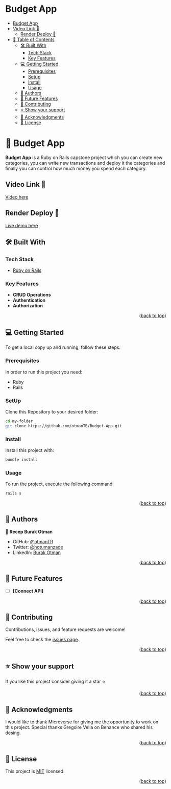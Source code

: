 # Budget App

- [Budget App](#budget-app)
 - [Video Link 🚀](#video-link-)
   - [Render Deploy 🚀](#render-deploy-)
- [📗 Table of Contents](#-table-of-contents)
  - [🛠 Built With ](#-built-with-)
    - [Tech Stack ](#tech-stack-)
    - [Key Features ](#key-features-)
  - [💻 Getting Started ](#-getting-started-)
    - [Prerequisites](#prerequisites)
    - [Setup](#setup)
    - [Install](#install)
    - [Usage](#usage)
  - [👥 Authors ](#-authors-)
  - [🔭 Future Features ](#-future-features-)
  - [🤝 Contributing ](#-contributing-)
  - [⭐️ Show your support ](#️-show-your-support-)
  - [🙏 Acknowledgments ](#-acknowledgments-)
  - [📝 License ](#-license-)

# 📖 Budget App <a name="about-project"></a>

**Budget App** is a Ruby on Rails capstone project which you can create new categories, you can write new transactions and deploy it the categories and finally you can control how much money you spend each category.

## Video Link 🚀
[Video here](https://www.loom.com/share/1780ee4d994249baa6f6598a4c081961)

## Render Deploy 🚀

[Live demo here](https://budgetapp-1zk7.onrender.com/)

## 🛠 Built With <a name="built-with"></a>

### Tech Stack <a name="tech-stack"></a>

  <ul>
    <li><a href="https://rubyonrails.org/">Ruby on Rails</a></li>
  </ul>

### Key Features <a name="key-features"></a>

- **CRUD Operations**
- **Authentication**
- **Authorization**


<p align="right">(<a href="#readme-top">back to top</a>)</p>


## 💻 Getting Started <a name="getting-started"></a>

To get a local copy up and running, follow these steps.

### Prerequisites

In order to run this project you need:

- Ruby
- Rails

### SetUp

Clone this Repository to your desired folder:

``` sh
cd my-folder
git clone https://github.com/otmanTR/Budget-App.git
```
### Install 
Install this project with:
 
``` sh
bundle install
```

### Usage
To run the project, execute the following command:
``` sh
rails s
```

<p align="right">(<a href="#readme-top">back to top</a>)</p>

## 👥 Authors <a name="author"></a>

👤 **Recep Burak Otman**

- GitHub: [@otmanTR](https://github.com/otmanTR)
- Twitter: [@hotumanzade](https://twitter.com/hotumanzade)
- LinkedIn: [Burak Otman](https://www.linkedin.com/in/burak-otman-88646443/)

<p align="right">(<a href="#readme-top">back to top</a>)</p>

## 🔭 Future Features <a name="future-features"></a>

- [ ] **[Connect API]**

<p align="right">(<a href="#readme-top">back to top</a>)</p>

## 🤝 Contributing <a name="contributing"></a>

Contributions, issues, and feature requests are welcome!

Feel free to check the [issues page](../../issues/).

<p align="right">(<a href="#readme-top">back to top</a>)</p>

## ⭐️ Show your support <a name="support"></a>

If you like this project consider giving it a star ⭐️.

<p align="right">(<a href="#readme-top">back to top</a>)</p>

## 🙏 Acknowledgments <a name="acknowledgements"></a>

I would like to thank Microverse for giving me the opportunity to work on this project.
Special thanks  Gregoire Vella on Behance who shared his desing.


<p align="right">(<a href="#readme-top">back to top</a>)</p>

## 📝 License <a name="license"></a>

This project is [MIT](./MIT.md) licensed.


<p align="right">(<a href="#readme-top">back to top</a>)</p>